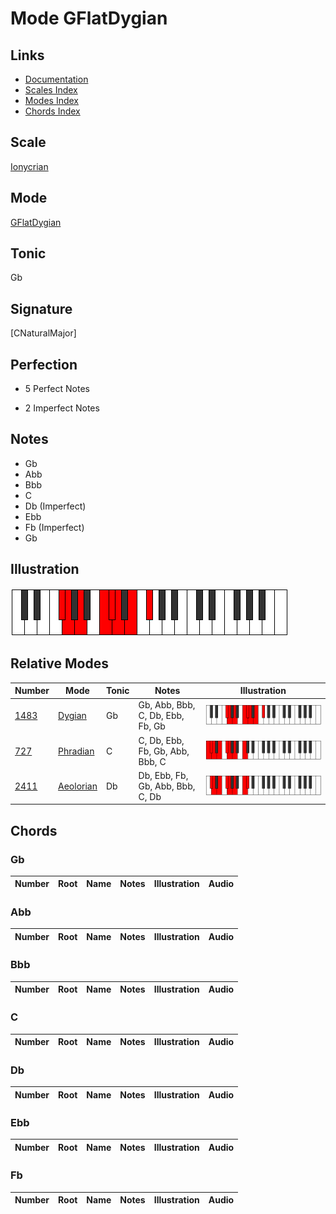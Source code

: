 # Mode GFlatDygian

## Links

- [Documentation](index.md)
- [Scales Index](Scales.md)
- [Modes Index](Modes.md)
- [Chords Index](Chords.md)

## Scale

[Ionycrian](ScaleIonycrian.md)

## Mode

[GFlatDygian](ModeGFlatDygian.md)

## Tonic

Gb

## Signature

[CNaturalMajor]

## Perfection

 - 5 Perfect Notes

 - 2 Imperfect Notes

## Notes

- Gb
- Abb
- Bbb
- C
- Db (Imperfect)
- Ebb
- Fb (Imperfect)
- Gb

## Illustration

![GFlatDygian](ModeGFlatDygian.png)

## Relative Modes

| Number | Mode | Tonic | Notes | Illustration |
|--------|------|-------|-------|--------------|
| [1483](https://ianring.com/musictheory/scales/1483) | [Dygian](ModeDygian.md) | Gb | Gb, Abb, Bbb, C, Db, Ebb, Fb, Gb | ![GFlatDygian](ModeGFlatDygian.png) |
| [727](https://ianring.com/musictheory/scales/727) | [Phradian](ModePhradian.md) | C | C, Db, Ebb, Fb, Gb, Abb, Bbb, C | ![CNaturalPhradian](ModeCNaturalPhradian.png) |
| [2411](https://ianring.com/musictheory/scales/2411) | [Aeolorian](ModeAeolorian.md) | Db | Db, Ebb, Fb, Gb, Abb, Bbb, C, Db | ![DFlatAeolorian](ModeDFlatAeolorian.png) |

## Chords

### Gb

| Number | Root | Name | Notes | Illustration | Audio |
|--------|------|------|-------|--------------|-------|

### Abb

| Number | Root | Name | Notes | Illustration | Audio |
|--------|------|------|-------|--------------|-------|

### Bbb

| Number | Root | Name | Notes | Illustration | Audio |
|--------|------|------|-------|--------------|-------|

### C

| Number | Root | Name | Notes | Illustration | Audio |
|--------|------|------|-------|--------------|-------|

### Db

| Number | Root | Name | Notes | Illustration | Audio |
|--------|------|------|-------|--------------|-------|

### Ebb

| Number | Root | Name | Notes | Illustration | Audio |
|--------|------|------|-------|--------------|-------|

### Fb

| Number | Root | Name | Notes | Illustration | Audio |
|--------|------|------|-------|--------------|-------|

